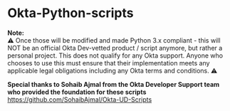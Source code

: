 # Okta-Python-scripts

<b> Note: </b> <br>
:warning: Once those will be modified and made Python 3.x compliant - this will NOT be an official Okta Dev-vetted product / script anymore, but rather a personal project. This does not qualify for any Okta support. Anyone who chooses to use this must ensure that their implementation meets any applicable legal obligations including any Okta terms and conditions. :warning:

<b> Special thanks to Sohaib Ajmal from the Okta Developer Support team who provided the foundation for these scripts </b>
https://github.com/SohaibAjmal/Okta-UD-Scripts
